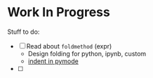 # Work In Progress

Stuff to do:
* [ ] Read about `foldmethod` (expr)
  - Design folding for python, ipynb, custom
  - [indent in pymode](./pymode-indent.vim)
* [ ]
